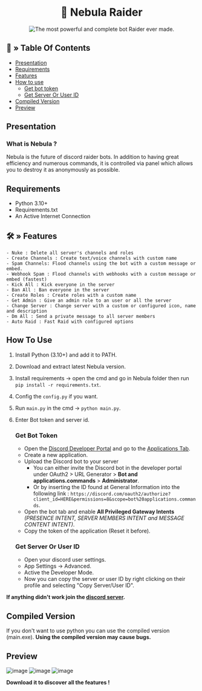 <div align="center">

# 🤖 Nebula Raider

</div>
<p align="center">
  <img src="https://cdn.discordapp.com/attachments/1187439980574941215/1191386714787283015/file-kb5ago1CE8jbDsmh0Mw9Ai9g.png?ex=65a54057&is=6592cb57&hm=e7c9e73e99aa325801233c2c70607314beab1ea6a51df89b236cf972525004b6&" alt="The most powerful and complete bot Raider ever made.">
</p>


## <a id="Tables Of Contents"></a>🔱 » Table Of Contents
- [Presentation](#presentation)
- [Requirements](#requirements)
- [Features](#features)
- [How to use ](#how-to-use)
  - [Get bot token](#get-bot-token)
  - [Get Server Or User ID](#get-server-or-user-id)
- [Compiled Version](#compiled-version)
- [Preview](#preview)

## Presentation 
### What is Nebula ? 
Nebula is the future of discord raider bots. In addition to having great efficiency and numerous commands, it is controlled via panel which allows you to destroy it as anonymously as possible.

## Requirements
- Python 3.10+
- Requirements.txt
- An Active Internet Connection

## <a id="Features"></a>🛠 » Features
```
- Nuke : Delete all server's channels and roles
- Create Channels : Create text/voice channels with custom name
- Spam Channels: Flood channels using the bot with a custom message or embed.
- Webhook Spam : Flood channels with webhooks with a custom message or embed (fastest)
- Kick All : Kick everyone in the server
- Ban All : Ban everyone in the server
- Create Roles : Create roles with a custom name
- Get Admin : Give an admin role to an user or all the server
- Change Server : Change server with a custom or configured icon, name and description
- Dm All : Send a private message to all server members
- Auto Raid : Fast Raid with configured options
```

## How To Use  
1. Install Python (3.10+) and add it to PATH.
2. Download and extract latest Nebula version.
3. Install requirements → open the cmd and go in Nebula folder then run `pip install -r requirements.txt`.
4. Config the `config.py` if you want.
5. Run `main.py` in the cmd → `python main.py`.
6. Enter Bot token and server id.
   ### Get Bot Token
   - Open the [Discord Developer Portal](https://discord.com/developers/) and go to the [Applications Tab](https://discord.com/developers/applications).
   - Create a new application.
   - Upload the Discord bot to your server
      - You can either invite the Discord bot in the developer portal under OAuth2 > URL Generator > **Bot and applications.commands** > **Administrator**.
      - Or by inserting the ID found at General Information into the following link : `https://discord.com/oauth2/authorize?client_id=HERE&permissions=8&scope=bot%20applications.commands`.
   - Open the bot tab and enable **All Privileged Gateway Intents** *(PRESENCE INTENT, SERVER MEMBERS INTENT and MESSAGE CONTENT INTENT)*.
   - Copy the token of the application (Reset it before).
     
   ### Get Server Or User ID
   - Open your discord user settings.
   - App Settings → Advanced.
   - Active the Developer Mode.
   - Now you can copy the server or user ID by right clicking on their profile and selecting "Copy Server/User ID".

**If anything didn't work join the [discord server](https://discord.gg/YFCANma2AJ).**

## Compiled Version
If you don't want to use python you can use the compiled version (main.exe). 
**Using the compiled version may cause bugs.**

## Preview 
![image](https://github.com/Nyxoy201/nebula/assets/137317152/7d148e3b-c1b0-43cc-aaf4-d6dce09d5151)
![image](https://github.com/Nyxoy201/nebula/assets/137317152/ee10810a-6cad-4a77-bead-8f352903b0f0)
![image](https://github.com/Nyxoy201/nebula/assets/137317152/2e71b366-c6be-4bba-b1ea-9af1a7c8a697)

**Download it to discover all the features !** 

